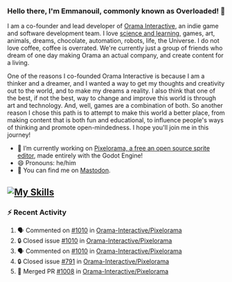 ### Hello there, I'm Emmanouil, commonly known as Overloaded! 👋
I am a co-founder and lead developer of [Orama Interactive](https://www.oramainteractive.com/), an indie game and software development team. I love [science and learning](https://github.com/OverloadedOrama/KnowledgeBase), games, art, animals, dreams, chocolate, automation, robots, life, the Universe. I do not love coffee, coffee is overrated. We're currently just a group of friends who dream of one day making Orama an actual company, and create content for a living.

One of the reasons I co-founded Orama Interactive is because I am a thinker and a dreamer, and I wanted a way to get my thoughts and creativity out to the world, and to make my dreams a reality. I also think that one of the best, if not the best, way to change and improve this world is through art and technology. And, well, games are a combination of both. So another reason I chose this path is to attempt to make this world a better place, from making content that is both fun and educational, to influence people's ways of thinking and promote open-mindedness. I hope you'll join me in this journey!

- 🔭 I’m currently working on [Pixelorama, a free an open source sprite editor](https://github.com/Orama-Interactive/Pixelorama), made entirely with the Godot Engine!
- 😄 Pronouns: he/him
- 🐘 You can find me on <a rel="me" href="https://mastodon.social/@Overloaded">Mastodon</a>.

[![My Skills](https://skillicons.dev/icons?i=godot,py,cpp,cs,git,linux,html)](https://skillicons.dev)
---

### :zap: Recent Activity

<!--START_SECTION:activity-->
1. 🗣 Commented on [#1010](https://github.com/Orama-Interactive/Pixelorama/issues/1010#issuecomment-2087744523) in [Orama-Interactive/Pixelorama](https://github.com/Orama-Interactive/Pixelorama)
2. 🔒 Closed issue [#1010](https://github.com/Orama-Interactive/Pixelorama/issues/1010) in [Orama-Interactive/Pixelorama](https://github.com/Orama-Interactive/Pixelorama)
3. 🗣 Commented on [#1010](https://github.com/Orama-Interactive/Pixelorama/issues/1010#issuecomment-2087743848) in [Orama-Interactive/Pixelorama](https://github.com/Orama-Interactive/Pixelorama)
4. 🔒 Closed issue [#791](https://github.com/Orama-Interactive/Pixelorama/issues/791) in [Orama-Interactive/Pixelorama](https://github.com/Orama-Interactive/Pixelorama)
5. 🎉 Merged PR [#1008](https://github.com/Orama-Interactive/Pixelorama/pull/1008) in [Orama-Interactive/Pixelorama](https://github.com/Orama-Interactive/Pixelorama)
<!--END_SECTION:activity-->

<!--
**OverloadedOrama/OverloadedOrama** is a ✨ _special_ ✨ repository because its `README.md` (this file) appears on your GitHub profile.

Here are some ideas to get you started:

- 👯 I’m looking to collaborate on ...
- 🤔 I’m looking for help with ...
- 💬 Ask me about ...
- 📫 How to reach me: ...
- ⚡ Fun fact: ...
-->
